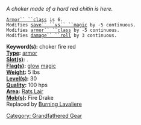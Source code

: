 *A choker made of a hard red chitin is here.*

[`Armor`` ``class`](Armor_Class "wikilink")` is 6.`  
`Modifies `[`save`` ``vs`` ``magic`](Saving_Throw "wikilink")` by -5 continuous.`  
`Modifies `[`armor`` ``class`](Armor_Class "wikilink")` by -5 continuous.`  
`Modifies `[`damage`` ``roll`](Damage_Roll "wikilink")` by 3 continuous.`

**Keyword(s):** choker fire red  
**[Type](:Category:_Object_Types "wikilink"):**
[armor](:Category:_Armor "wikilink")  
**[Slot(s)](Object_Slots "wikilink"):** <worn on neck>.  
**[Flag(s)](:Category:_Object_Flags "wikilink"):**
[glow](Glow_Flag "wikilink") [magic](Magic_Flag "wikilink")  
**[Weight](Object_Weight "wikilink"):** 5 lbs  
**[Level(s)](Object_Level "wikilink"):** 30  
**[Quality](Object_Quality "wikilink"):** 100 hps  
**[Area](:Category:_Areas "wikilink"):** [Rats
Lair](:Category:Rats_Lair "wikilink")  
**[Mob(s)](:Category:_Mobs "wikilink"):** Fire Drake  
Replaced by [Burning Lavaliere](Burning_Lavaliere "wikilink")

[Category: Grandfathered Gear](Category:_Grandfathered_Gear "wikilink")
